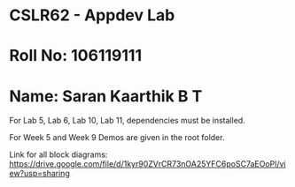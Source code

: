 # CSLR62 - Appdev Lab

# Roll No: 106119111 
# Name: Saran Kaarthik B T


For Lab 5, Lab 6, Lab 10, Lab 11, dependencies must be installed.

For Week 5 and Week 9 Demos are given in the root folder.

Link for all block diagrams:
https://drive.google.com/file/d/1kyr90ZVrCR73nOA25YFC6poSC7aEOoPl/view?usp=sharing
